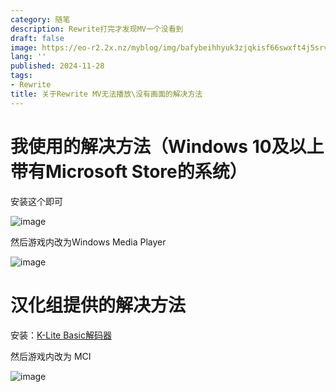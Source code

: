```yaml
---
category: 随笔
description: Rewrite打完才发现MV一个没看到
draft: false
image: https://eo-r2.2x.nz/myblog/img/bafybeihhyuk3zjqkisf66swxft4j5srv3g7wozy3zn4ykpsh3cuveuuwb4.png
lang: ''
published: 2024-11-28
tags:
- Rewrite
title: 关于Rewrite MV无法播放\没有画面的解决方法
---
```

# 我使用的解决方法（Windows 10及以上带有Microsoft Store的系统）

安装这个即可

![image](https://eo-r2.2x.nz/myblog/img/bafkreieb2qknggudxx7sc723jheso6grhgemznjqb5n6yqwsrvgqkqn4ba.png)

然后游戏内改为Windows Media Player

![image](https://eo-r2.2x.nz/myblog/img/bafkreihujn3jctibvixv4trpsu5j4d2v7de2ibzea6xe6pzmithymffpqu.png)

# 汉化组提供的解决方法

安装：[K-Lite Basic解码器](https://www.codecguide.com/download_k-lite_codec_pack_basic.htm)

然后游戏内改为 MCI

![image](https://eo-r2.2x.nz/myblog/img/bafkreic7a3tnnoxyn646tzy35nec2oioz4ktffuizb5ge67ibww5ntnmpq.png)
